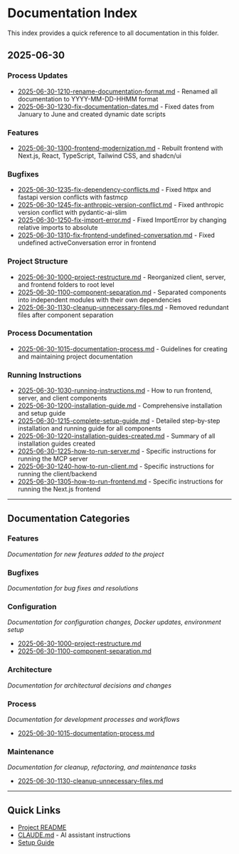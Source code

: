 # Documentation Index

This index provides a quick reference to all documentation in this folder.

## 2025-06-30

### Process Updates
- [2025-06-30-1210-rename-documentation-format.md](./2025-06-30-1210-rename-documentation-format.md) - Renamed all documentation to YYYY-MM-DD-HHMM format
- [2025-06-30-1230-fix-documentation-dates.md](./2025-06-30-1230-fix-documentation-dates.md) - Fixed dates from January to June and created dynamic date scripts

### Features
- [2025-06-30-1300-frontend-modernization.md](./2025-06-30-1300-frontend-modernization.md) - Rebuilt frontend with Next.js, React, TypeScript, Tailwind CSS, and shadcn/ui

### Bugfixes
- [2025-06-30-1235-fix-dependency-conflicts.md](./2025-06-30-1235-fix-dependency-conflicts.md) - Fixed httpx and fastapi version conflicts with fastmcp
- [2025-06-30-1245-fix-anthropic-version-conflict.md](./2025-06-30-1245-fix-anthropic-version-conflict.md) - Fixed anthropic version conflict with pydantic-ai-slim
- [2025-06-30-1250-fix-import-error.md](./2025-06-30-1250-fix-import-error.md) - Fixed ImportError by changing relative imports to absolute
- [2025-06-30-1310-fix-frontend-undefined-conversation.md](./2025-06-30-1310-fix-frontend-undefined-conversation.md) - Fixed undefined activeConversation error in frontend

### Project Structure
- [2025-06-30-1000-project-restructure.md](./2025-06-30-1000-project-restructure.md) - Reorganized client, server, and frontend folders to root level
- [2025-06-30-1100-component-separation.md](./2025-06-30-1100-component-separation.md) - Separated components into independent modules with their own dependencies
- [2025-06-30-1130-cleanup-unnecessary-files.md](./2025-06-30-1130-cleanup-unnecessary-files.md) - Removed redundant files after component separation

### Process Documentation  
- [2025-06-30-1015-documentation-process.md](./2025-06-30-1015-documentation-process.md) - Guidelines for creating and maintaining project documentation

### Running Instructions
- [2025-06-30-1030-running-instructions.md](./2025-06-30-1030-running-instructions.md) - How to run frontend, server, and client components
- [2025-06-30-1200-installation-guide.md](./2025-06-30-1200-installation-guide.md) - Comprehensive installation and setup guide
- [2025-06-30-1215-complete-setup-guide.md](./2025-06-30-1215-complete-setup-guide.md) - Detailed step-by-step installation and running guide for all components
- [2025-06-30-1220-installation-guides-created.md](./2025-06-30-1220-installation-guides-created.md) - Summary of all installation guides created
- [2025-06-30-1225-how-to-run-server.md](./2025-06-30-1225-how-to-run-server.md) - Specific instructions for running the MCP server
- [2025-06-30-1240-how-to-run-client.md](./2025-06-30-1240-how-to-run-client.md) - Specific instructions for running the client/backend
- [2025-06-30-1305-how-to-run-frontend.md](./2025-06-30-1305-how-to-run-frontend.md) - Specific instructions for running the Next.js frontend

---

## Documentation Categories

### Features
*Documentation for new features added to the project*

### Bugfixes
*Documentation for bug fixes and resolutions*

### Configuration
*Documentation for configuration changes, Docker updates, environment setup*
- [2025-06-30-1000-project-restructure.md](./2025-06-30-1000-project-restructure.md)
- [2025-06-30-1100-component-separation.md](./2025-06-30-1100-component-separation.md)

### Architecture
*Documentation for architectural decisions and changes*

### Process
*Documentation for development processes and workflows*
- [2025-06-30-1015-documentation-process.md](./2025-06-30-1015-documentation-process.md)

### Maintenance
*Documentation for cleanup, refactoring, and maintenance tasks*
- [2025-06-30-1130-cleanup-unnecessary-files.md](./2025-06-30-1130-cleanup-unnecessary-files.md)

---

## Quick Links

- [Project README](../README.md)
- [CLAUDE.md](../CLAUDE.md) - AI assistant instructions
- [Setup Guide](../README.md#setup)